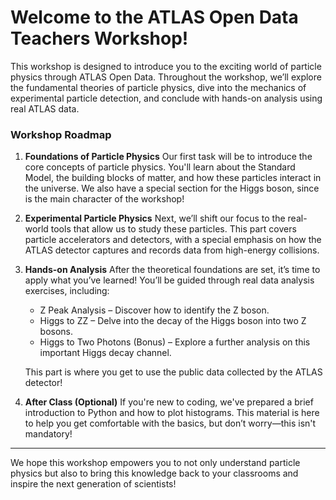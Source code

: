 # Welcome to the ATLAS Open Data Teachers Workshop!

This workshop is designed to introduce you to the exciting world of particle physics through ATLAS Open Data. Throughout the workshop, we’ll explore the fundamental theories of particle physics, dive into the mechanics of experimental particle detection, and conclude with hands-on analysis using real ATLAS data.

### Workshop Roadmap
1. **Foundations of Particle Physics**
Our first task will be to introduce the core concepts of particle physics. You'll learn about the Standard Model, the building blocks of matter, and how these particles interact in the universe. We also have a special section for the Higgs boson, since is the main character of the workshop!

2. **Experimental Particle Physics**
Next, we’ll shift our focus to the real-world tools that allow us to study these particles. This part covers particle accelerators and detectors, with a special emphasis on how the ATLAS detector captures and records data from high-energy collisions.

3. **Hands-on Analysis**
After the theoretical foundations are set, it’s time to apply what you’ve learned! You’ll be guided through real data analysis exercises, including:

    - Z Peak Analysis – Discover how to identify the Z boson.
    - Higgs to ZZ – Delve into the decay of the Higgs boson into two Z bosons.
    - Higgs to Two Photons (Bonus) – Explore a further analysis on this important Higgs decay channel.

    This part is where you get to use the public data collected by the ATLAS detector!

4. **After Class (Optional)**
If you're new to coding, we've prepared a brief introduction to Python and how to plot histograms. This material is here to help you get comfortable with the basics, but don’t worry—this isn't mandatory!

---
We hope this workshop empowers you to not only understand particle physics but also to bring this knowledge back to your classrooms and inspire the next generation of scientists!